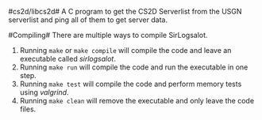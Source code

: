 #cs2d/libcs2d#
A C program to get the CS2D Serverlist from the USGN serverlist and ping all of them to get server data.

#Compiling#
There are multiple ways to compile SirLogsalot.

1. Running `make` or `make compile` will compile the code and leave an executable called _sirlogsalot_.
2. Running `make run` will compile the code and run the executable in one step.
3. Running `make test` will compile the code and perform memory tests using _valgrind_.
4. Running `make clean` will remove the executable and only leave the code files.
